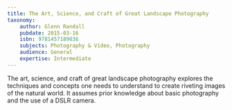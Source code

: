```yaml
---
title: The Art, Science, and Craft of Great Landscape Photography
taxonomy:
	author: Glenn Randall
	pubdate: 2015-03-16
	isbn: 9781457189036
	subjects: Photography & Video, Photography
	audience: General
	expertise: Intermediate
---
```

The art, science, and craft of great landscape photography explores the techniques and concepts one needs to understand to create riveting images of the natural world.  It assumes prior knowledge about basic photography and the use of a DSLR camera.